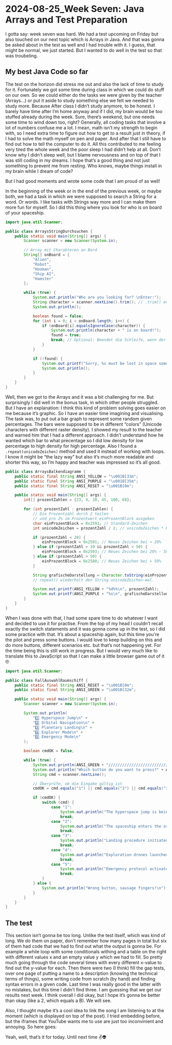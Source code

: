 # 2024-08-25_Week Seven: Java Arrays and Test Preparation

I gotta say: week seven was hard. We had a test upcoming on Friday but also touched on our next topic which is Arrays in Java. And that was gonna be asked about in the test as well and I had trouble with it. I guess, that might be normal, we just started. But I wanted to do well in the test so that was troubeling.

## My best Java Code so far

The test on the horizon did stress me out and also the lack of time to study for it. Fortunately we got some time during class in which we could do stuff on our own. So we could either do the tasks we were given by the teacher (Arrays…) or put it aside to study something else we felt we needed to study more. Because After class I didn’t study anymore, to be honest. I barely have time after I’m home anyway and if I did, my brain would be too stuffed already during the week. Sure, there’s weekend, but one needs some time to wind down too, right?
Generally, all coding tasks that involve a lot of numbers confuse me a lot. I mean, math isn’t my strength to begin with, so I need extra time to figure out how to get to a result just in theory, if I had to solve the math myself on pen and paper. And after that I still have to find out how to tell the computer to do it. All this contributed to me feeling very tired the whole week and the poor sleep I had didn’t help at all. Don’t know why I didn’t sleep well, but I blame nervousness and on top of that I was still coding in my dreams. I hope that’s a good thing and not just something to prevent me from resting. Who knows, maybe things install in my brain while I dream of code?

But I had good moments and wrote some code that I am proud of as well!

In the beginning of the week or in the end of the previous week, or maybe both, we had a task in which we were supposed to search a String for a word. Or words. I like tasks with Strings way more and I can make them more fun for myself. So I did this thing where you look for who is on board of your spaceship.

```java
import java.util.Scanner;

public class ArraysStringDurchsuchen {
    public static void main(String[] args) {
        Scanner scanner = new Scanner(System.in);

        // Array mit Charakteren an Bord
        String[] onBoard = {
            "Alien",
            "Robot",
            "Hooman",
            "Ship AI",
            "Hamster"
        };

        while (true) {
            System.out.println("Who are you looking for? \nEnter:");
            String character = scanner.nextLine().trim(); // .trim() entfernt Leerzeichen
            System.out.println();

            boolean found = false;
            for (int i = 0; i < onBoard.length; i++) {
                if (onBoard[i].equalsIgnoreCase(character)) {
                    System.out.println(character + " is on board!");
                    found = true;
                    break; // Optional: Beendet die Schleife, wenn der Charakter gefunden wurde
                }
            }

            if (!found) {
                System.out.printf("Sorry, %s must be lost in space somewhere\n", character);
                System.out.println();
            }
        }
    }
}

```

Well, then we got to the Arrays and it was a bit challenging for me. But surprisingly I did well in the bonus task, in which other people struggled. But I have an explanation: I think this kind of problem solving goes easier on me because it’s graphic. So I have an easier time imagining and visualising. The task was, to put out a bar graph to represent some random given percentages. The bars were supposed to be in different “colors” (Unicode characters with different raster density). I showed my result to the teacher and warned him that I had a different approach. I didn’t understand how he wanted which bar to what precentage so I did low density for low percentage to high density for high percentage. Also I found a `.repeat(unicodeZeichen)` method and used it instead of working with loops. I know it might be “the lazy way” but also it’s much more readable and shorter this way, so I’m happy and teacher was impressed so it’s all good.

```java
public class ArraysBalkendiagramm {
    public static final String ANSI_YELLOW = "\u001B[33m";
    public static final String ANSI_PURPLE = "\u001B[35m";
    public static final String ANSI_RESET = "\u001B[0m";

    public static void main(String[] args) {
        int[] prozentZahlen = {23, 4, 20, 45, 100, 68};

        for (int prozentZahl : prozentZahlen) {
            // Die Prozentzahl durch 2 teilen
            // und pro 2% im Prozentwert einProzentBlock ausgeben
            char einProzentBlock = 0x2591; // Standard-Zeichen
            int unicodeZeichen = prozentZahl / 2; // unicodeZeichen * halbe Größe der prozentZahl

            if (prozentZahl < 20) {
                einProzentBlock = 0x2591; // Neues Zeichen bei < 20%
            } else if (prozentZahl > 20 && prozentZahl < 50) {
                einProzentBlock = 0x2593; // Neues Zeichen bei 20% - 50%
            } else if (prozentZahl > 50) {
                einProzentBlock = 0x2588; // Neues Zeichen bei > 50%
            }

            String grafischeDarstellung = Character.toString(einProzentBlock).repeat(unicodeZeichen);
            // repeat() wiederholt den String unicodeZeichen-mal.

            System.out.printf(ANSI_YELLOW + "%d%%\n", prozentZahl);
            System.out.printf(ANSI_PURPLE + "%s\n", grafischeDarstellung + ANSI_RESET);
        }
    }
}

```

When I was done with that, I had some spare time to do whatever I want and decided to use it for practise. From the top of my head I couldn’t recall exactly the switch statements and it was gonna come up in the test, so I did some practice with that. It’s about a spaceship again, but this time you’re the pilot and press some buttons. I would love to keep building on this and do more buttons, different scenarios etc. but that’s not happening yet. For the time being this is still work in progress. But I would very much like to translate this to JavaScript so that I can make a little browser game out of it 🤓

```java
import java.util.Scanner;

public class FallAuswahlRaumschiff {
    public static final String ANSI_RESET = "\u001B[0m";
    public static final String ANSI_GREEN = "\u001B[32m";

    public static void main(String[] args) {
        Scanner scanner = new Scanner(System.in);

        System.out.println(
            "1️⃣ Hyperspace Jump\n" +
            "2️⃣ Orbital Navigation\n" +
            "3️⃣ Planetary Landing\n" +
            "4️⃣ Explorer Mode\n" +
            "5️⃣ Emergency Mode\n"
        );

        boolean cmdOK = false;

        while (true) {
            System.out.println(ANSI_GREEN + "//////////////////////////////////");
            System.out.println("Which button do you want to press?" + ANSI_RESET);
            String cmd = scanner.nextLine();

            // Überprüfe, ob die Eingabe gültig ist
            cmdOK = cmd.equals("1") || cmd.equals("2") || cmd.equals("3") || cmd.equals("4") || cmd.equals("5");

            if (cmdOK) {
                switch (cmd) {
                    case "1":
                        System.out.println("The hyperspace jump is being deployed.\nHold on to your seats!\n");
                        break;
                    case "2":
                        System.out.println("The spaceship enters the orbit of the target planet.\n");
                        break;
                    case "3":
                        System.out.println("Landing procedure initiated.\nPrepare to enter the atmosphere.\n");
                        break;
                    case "4":
                        System.out.println("Exploration drones launched.\nSurface scanner ready.\n");
                        break;
                    case "5":
                        System.out.println("Emergency protocol activated!\nAll systems set to protective mechanisms.\n");
                        break;
                }
            } else {
                System.out.println("Wrong button, sausage fingers!\n");
            }
        }
    }
}

```

## The test

This section isn’t gonna be too long. Unlike the test itself, which was kind of long. We do them on paper, don’t remember how many pages in total but six of them had code that we had to find out what the output is gonna be. For example a while loop with some conditionals withing and a table on the right with different values x and an empty value y which we had to fill. So pretty much going through the code several times with every different x-value to find out the y-value for each.
Then there were two (I think) fill the gap tests, over one page of putting a name to a description (knowing the technical terms of things), some writing code from scratch (by hand) and finding syntax errors in a given code. Last time I was really good in the latter with no mistakes, but this time I didn’t find three.
I am guessing that we get our results next week. I think overall I did okay, but I hope it’s gonna be better than okay (like a 2, which equals a B). We will see.

Also, I thought maybe it’s a cool idea to link the song I am listening to at the moment (which is displayed on top of the post). I tried embedding before, but the iframes that YouTube wants me to use are just too inconvinient and annoying. So here goes:

Yeah, well, that’s it for today. Until next time ✌️👽